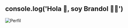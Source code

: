## console.log('Hola 👋, soy Brandol 🧑‍💻')

![Perfil](https://firebasestorage.googleapis.com/v0/b/gallery-c4a2e.appspot.com/o/github.png?alt=media&token=87bac89e-a9d6-40e4-9312-6f8b174cd012)
